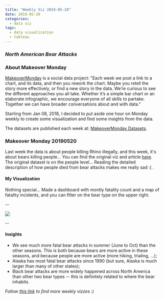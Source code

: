 ```yaml
---
title: "Weekly Viz 2019-05-20"
date: 2019-05-20
categories:
  - data viz
tags:
  - data visualization
  - tableau
---
```


### *North American Bear Attacks*


### About Makeover Monday

[MakeoverMonday](http://www.makeovermonday.co.uk/) is a social data project:
"Each week we post a link to a chart, and its data, and then you rework the chart.
Maybe you retell the story more effectively, or find a new story in the data.
We’re curious to see the different approaches you all take. Whether it’s a simple bar chart or an elaborate infographic, we encourage everyone of all skills to partake.
Together we can have broader conversations about and with data."

Starting from Jan 08, 2018, I decided to put aside one hour on Monday weekly to create some visualization and find some insights from the data.

The datasets are published each week at: [MakeoverMonday Datasets](http://www.makeovermonday.co.uk/data/).

### Makeover Monday 20190520

Last week the data is about people killing Rhino illegally, and this week, it's about bears killing people... You can find the original viz and article [here](https://www.vox.com/2016/10/6/13170344/bear-attacks-national-state-parks). The original dataset is on the people level... Reading the detailed description of how people died from bear attacks makes me really sad :( . 

#### My Visualization

Nothing special... Made a dashboard with montly fatality count and a map of fatality incidents, and you can filter on the bear type on the upper right.  

--  
<div class='tableauPlaceholder' id='viz1558403628062' style='position: relative'>
<noscript><a href='#'>
  <img alt=' ' src='https:&#47;&#47;public.tableau.com&#47;static&#47;images&#47;Ma&#47;MakeOverMonday20190520&#47;FatilitiesbyBearAttack&#47;1_rss.png' style='border: none' />
</a></noscript>
<object class='tableauViz'  style='display:none;'>
  <param name='host_url' value='https%3A%2F%2Fpublic.tableau.com%2F' />
  <param name='embed_code_version' value='3' /> 
  <param name='site_root' value='' />
  <param name='name' value='MakeOverMonday20190520&#47;FatilitiesbyBearAttack' />
  <param name='tabs' value='no' />
  <param name='toolbar' value='yes' />
  <param name='static_image' value='https:&#47;&#47;public.tableau.com&#47;static&#47;images&#47;Ma&#47;MakeOverMonday20190520&#47;FatilitiesbyBearAttack&#47;1.png' />
  <param name='animate_transition' value='yes' />
  <param name='display_static_image' value='yes' />
  <param name='display_spinner' value='yes' />
  <param name='display_overlay' value='yes' />
  <param name='display_count' value='yes' />
  <param name='filter' value='publish=yes' />
</object></div>             
<script type='text/javascript'>              
  var divElement = document.getElementById('viz1558403628062');        
  var vizElement = divElement.getElementsByTagName('object')[0];      
  vizElement.style.width='800px';vizElement.style.height='627px';        
  var scriptElement = document.createElement('script');                  
  scriptElement.src = 'https://public.tableau.com/javascripts/api/viz_v1.js';  
  vizElement.parentNode.insertBefore(scriptElement, vizElement);               
</script>
  
--  

#### Insights
* We see much more fatal bear attacks in summer (June to Oct) than the other seasons. This is both because bears are more active in these seasons, and because people are more active (more hiking, trialing, ...);  
* Alaska has most fatal bear attacks since 1990 (but sure, Alaska is much larger than many of other states);  
* Black bear attacks are more widely happened across North America than other two bear types -- this is definitely related to where the bear inhabits.  


*Follow [this link](https://yudong-94.github.io/personal-website/project/MakeOverMonday2019/) to find more weekly vizzes :)*